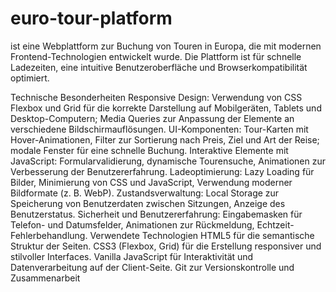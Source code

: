 # euro-tour-platform 

ist eine Webplattform zur Buchung von Touren in Europa, die mit modernen Frontend-Technologien entwickelt wurde. Die Plattform ist für schnelle Ladezeiten, eine intuitive Benutzeroberfläche und Browserkompatibilität optimiert.

Technische Besonderheiten
Responsive Design: Verwendung von CSS Flexbox und Grid für die korrekte Darstellung auf Mobilgeräten, Tablets und Desktop-Computern; Media Queries zur Anpassung der Elemente an verschiedene Bildschirmauflösungen.
UI-Komponenten: Tour-Karten mit Hover-Animationen, Filter zur Sortierung nach Preis, Ziel und Art der Reise; modale Fenster für eine schnelle Buchung.
Interaktive Elemente mit JavaScript: Formularvalidierung, dynamische Tourensuche, Animationen zur Verbesserung der Benutzererfahrung.
Ladeoptimierung: Lazy Loading für Bilder, Minimierung von CSS und JavaScript, Verwendung moderner Bildformate (z. B. WebP).
Zustandsverwaltung: Local Storage zur Speicherung von Benutzerdaten zwischen Sitzungen, Anzeige des Benutzerstatus.
Sicherheit und Benutzererfahrung: Eingabemasken für Telefon- und Datumsfelder, Animationen zur Rückmeldung, Echtzeit-Fehlerbehandlung.
Verwendete Technologien
HTML5 für die semantische Struktur der Seiten.
CSS3 (Flexbox, Grid) für die Erstellung responsiver und stilvoller Interfaces.
Vanilla JavaScript für Interaktivität und Datenverarbeitung auf der Client-Seite.
Git zur Versionskontrolle und Zusammenarbeit
